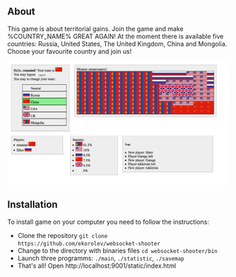 ## About

This game is about territorial gains. Join the game and make %COUNTRY_NAME% GREAT AGAIN! At the moment there is available five countries: Russia, United States, The United Kingdom, China and Mongolia. Choose your favourite country and join us!

![Screenshot](https://github.com/ekorolev/websocket-shooter/blob/master/screenshot.png?raw=true)

## Installation

To install game on your computer you need to follow the instructions:
- Clone the repository `git clone https://github.com/ekorolev/websocket-shooter`
- Change to the directory with binaries files `cd websocket-shooter/bin`
- Launch three programms: `./main`, `./statistic`, `./savemap`
- That's all! Open http://localhost:9001/static/index.html
